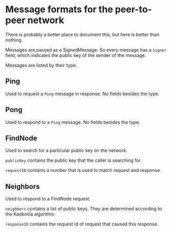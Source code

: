 # Message formats for the peer-to-peer network

There is probably a better place to document this, but here is better than nothing.

Messages are passed as a SignedMessage. So every message has a `signer` field, which
indicates the public key of the sender of the message.

Messages are listed by their type.

## Ping

Used to request a `Pong` message in response. No fields besides the type.

## Pong

Used to respond to a `Ping` message. No fields besides the type.

## FindNode

Used to search for a particular public key on the network.

`publicKey` contains the public key that the caller is searching for.

`requestID` contains a number that is used to match request and response.

## Neighbors

Used to respond to a FindNode request.

`neighbors` contains a list of public keys. They are determined according to the
Kademlia algorithm.

`responseID` contains the request id of request that caused this response.
